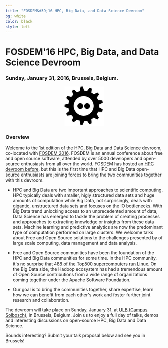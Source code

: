 ```yaml
---
title: "FOSDEM&#39;16 HPC, Big Data, and Data Science Devroom"
bg: white
color: black
style: left
---
```


# FOSDEM&#39;16 HPC, Big Data, and Data Science Devroom

<div style="text-align:center;">
  <span class="fa-stack subtlecircle" style="font-size:64px; background:rgba(0,128,0,0.1)">
    <i class="fa fa-circle fa-stack-2x text-white"></i>
    <i class="fa fa-server fa-stack-1x text-green"></i>
  </span>
</div>

### Sunday, January 31, 2016, Brussels, Belgium.

<div style="text-align:center;">
  <a href="https://fosdem.org/2016"><img src="img/fosdem-logo.png"/></a>
</div>


### Overview
Welcome to the 1st edition of the HPC, Big Data and Data Science devroom,
co-located with [FOSDEM 2016](https://fosdem.org/2016/). FOSDEM is an annual
conference about free and open source software, attended by over 5000
developers and open-source enthusiasts from all over the world. FOSDEM has
hosted an [HPC devroom
before](https://archive.fosdem.org/2014/schedule/track/hpc_and_computational_science),
but this is the first time that HPC and Big Data open-source enthusiasts are
joining forces to bring the two communities together with this devroom.

- HPC and Big Data are two important approaches to scientific computing. HPC typically deals with smaller, higly structured data sets and huge amounts of computation while Big Data, not surprisingly, deals with gigantic, unstructured data sets and focuses on the IO bottlenecks. With Big Data trend unlocking access to an unprecedented amount of data, Data Science has emerged to tackle the problem of creating processes and approaches to extracting knowledge or insights from these data sets. Machine learning and predictive analytics are now the predominant type of computation performed on large clusters. We welcome talks about Free and Open Source solutions to the challenges presented by of large scale computing, data management and data analysis.

- Free and Open Source communities have been the foundation of the HPC and Big Data communities for some time. In the HPC community, it's no surprise that [488 of the Top500 supercomputers run Linux](http://www.top500.org/statistics/details/osfam/1). On the Big Data side, the Hadoop ecosystem has had a tremendous amount of Open Source contributions from a wide range of organizations coming together under the Apache Software Foundation.

- Our goal is to bring the communities together, share expertise, learn how we can benefit from each other's work and foster further joint research and collaboration.

The devroom will take place on Sunday, January 31, at [ULB (Campus Solbosch)](https://www.openstreetmap.org/node/1632534522), in Brussels, Belgium. Join us to enjoy a full day of talks, demos
and interesting discussions on open-source HPC, Big Data and Data Science.

Sounds interesting? Submit your talk proposal below and see you in Brussels!

